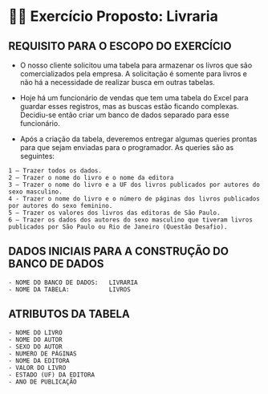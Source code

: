 # 👩‍🏫 **Exercício Proposto: Livraria**

## **REQUISITO PARA O ESCOPO DO EXERCÍCIO**

- O nosso cliente solicitou uma tabela para armazenar os livros que são comercializados pela empresa. A solicitação é somente para livros e não há a necessidade de realizar busca em outras tabelas. 

- Hoje há um funcionário de vendas que tem uma tabela do Excel para guardar esses registros, mas as buscas estão ficando complexas. Decidiu-se então criar um banco de dados separado para esse funcionário.

- Após a criação da tabela, deveremos entregar algumas queries prontas para que sejam enviadas para o programador. As queries são as seguintes:

```
1 – Trazer todos os dados.
2 – Trazer o nome do livro e o nome da editora
3 – Trazer o nome do livro e a UF dos livros publicados por autores do sexo masculino.
4 - Trazer o nome do livro e o número de páginas dos livros publicados por autores do sexo feminino.
5 – Trazer os valores dos livros das editoras de São Paulo.
6 – Trazer os dados dos autores do sexo masculino que tiveram livros publicados por São Paulo ou Rio de Janeiro (Questão Desafio).
```

## **DADOS INICIAIS PARA A CONSTRUÇÃO DO BANCO DE DADOS**
```
- NOME DO BANCO DE DADOS:	LIVRARIA
- NOME DA TABELA:			LIVROS
```
## **ATRIBUTOS DA TABELA**

```
- NOME DO LIVRO
- NOME DO AUTOR
- SEXO DO AUTOR
- NUMERO DE PÁGINAS
- NOME DA EDITORA
- VALOR DO LIVRO
- ESTADO (UF) DA EDITORA
- ANO DE PUBLICAÇÃO
```